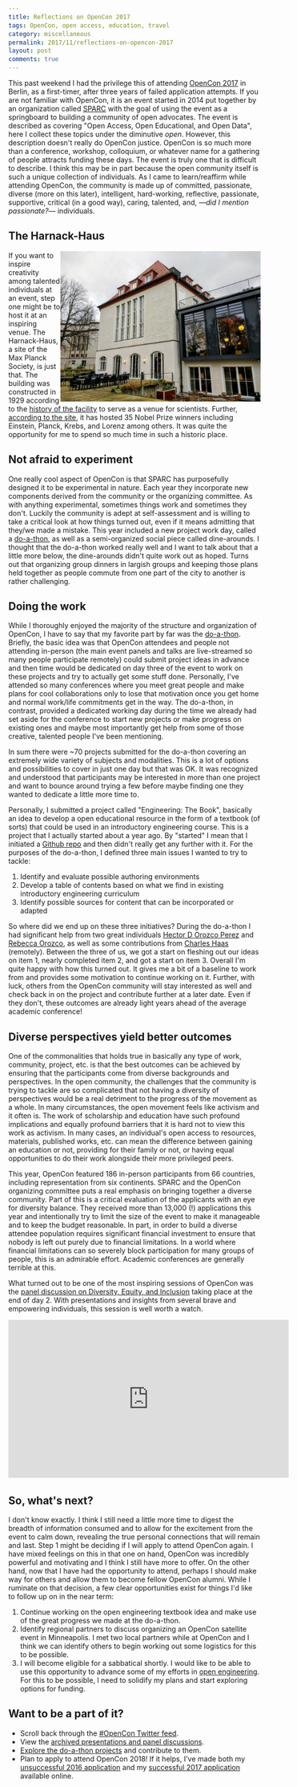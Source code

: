 ```yaml
---
title: Reflections on OpenCon 2017
tags: OpenCon, open access, education, travel
category: miscellaneous
permalink: 2017/11/reflections-on-opencon-2017
layout: post
comments: true
---
```


This past weekend I had the privilege this of attending [OpenCon 2017](https://www.opencon2017.org) in Berlin, as a first-timer, after three years of failed application attempts. If you are not familiar with OpenCon, it is an event started in 2014 put together by an organization called [SPARC](https://sparcopen.org/) with the goal of using the event as a springboard to building a community of open advocates. The event is described as covering "Open Access, Open Educational, and Open Data", here I collect these topics under the diminutive _open_. However, this description doesn't really do OpenCon justice. OpenCon is so much more than a conference, workshop, colloquium, or whatever name for a gathering of people attracts funding these days. The event is truly one that is difficult to describe. I think this may be in part because the open community itself is such a unique collection of individuals. As I came to learn/reaffirm while attending OpenCon, the community is made up of committed, passionate, diverse (more on this later), intelligent, hard-working, reflective, passionate, supportive, critical (in a good way), caring, talented, and, —_did I mention passionate?_— individuals.

## The Harnack-Haus
<img align="right" width="400px" src="https://raw.githubusercontent.com/devinberg/devinberg.github.com/master/images/Harnack-Haus.jpg" alt="Exterior photograph of the Harnack-Haus located in Berlin, Germany">

If you want to inspire creativity among talented individuals at an event, step one might be to host it at an inspiring venue. The Harnack-Haus, a site of the Max Planck Society, is just that. The building was constructed in 1929 according to the [history of the facility](http://www.harnackhaus-berlin.mpg.de/4318436/history) to serve as a venue for scientists. Further, [according to the site](http://www.harnackhaus-berlin.mpg.de/4324065/nobel-prize-winners), it has hosted 35 Nobel Prize winners including Einstein, Planck, Krebs, and Lorenz among others. It was quite the opportunity for me to spend so much time in such a historic place.

## Not afraid to experiment
One really cool aspect of OpenCon is that SPARC has purposefully designed it to be experimental in nature. Each year they incorporate new components derived from the community or the organizing committee. As with anything experimental, sometimes things work and sometimes they don't. Luckily the community is adept at self-assessment and is willing to take a critical look at how things turned out, even if it means admitting that they/we made a mistake. This year included a new project work day, called a [do-a-thon](https://doathon.opencon2017.org), as well as a semi-organized social piece called dine-arounds. I thought that the do-a-thon worked really well and I want to talk about that a little more below, the dine-arounds didn't quite work out as hoped. Turns out that organizing group dinners in largish groups and keeping those plans held together as people commute from one part of the city to another is rather challenging. 

## Doing the work
While I thoroughly enjoyed the majority of the structure and organization of OpenCon, I have to say that my favorite part by far was the [do-a-thon](https://doathon.opencon2017.org). Briefly, the basic idea was that OpenCon attendees and people not attending in-person (the main event panels and talks are live-streamed so many people participate remotely) could submit project ideas in advance and then time would be dedicated on day three of the event to work on these projects and try to actually get some stuff done. Personally, I've attended so many conferences where you meet great people and make plans for cool collaborations only to lose that motivation once you get home and normal work/life commitments get in the way. The do-a-thon, in contrast, provided a dedicated working day during the time we already had set aside for the conference to start new projects or make progress on existing ones and maybe most importantly get help from some of those creative, talented people I've been mentioning.

In sum there were ~70 projects submitted for the do-a-thon covering an extremely wide variety of subjects and modalities. This is a lot of options and possibilities to cover in just one day but that was OK. It was recognized and understood that participants may be interested in more than one project and want to bounce around trying a few before maybe finding one they wanted to dedicate a little more time to.

Personally, I submitted a project called "Engineering: The Book", basically an idea to develop a open educational resource in the form of a textbook (of sorts) that could be used in an introductory engineering course. This is a project that I actually started about a year ago. By "started" I mean that I initiated a [Github repo](https://www.github.com/openengr/engineering-the-book) and then didn't really get any further with it. For the purposes of the do-a-thon, I defined three main issues I wanted to try to tackle:
1. Identify and evaluate possible authoring environments
2. Develop a table of contents based on what we find in existing introductory engineering curriculum
3. Identify possible sources for content that can be incorporated or adapted  

So where did we end up on these three initiatives? During the do-a-thon I had significant help from two great individuals [Hector D Orozco Perez](https://twitter.com/neurohazardous) and [Rebecca Orozco](https://twitter.com/oro_becca), as well as some contributions from [Charles Haas](https://twitter.com/ProfCharlesHaas) (remotely). Between the three of us, we got a start on fleshing out our ideas on item 1, nearly completed item 2, and got a start on item 3. Overall I'm quite happy with how this turned out. It gives me a bit of a baseline to work from and provides some motivation to continue working on it. Further, with luck, others from the OpenCon community will stay interested as well and check back in on the project and contribute further at a later date. Even if they don't, these outcomes are already light years ahead of the average academic conference!

## Diverse perspectives yield better outcomes
One of the commonalities that holds true in basically any type of work, community, project, etc. is that the best outcomes can be achieved by ensuring that the participants come from diverse backgrounds and perspectives. In the open community, the challenges that the community is trying to tackle are so complicated that not having a diversity of perspectives would be a real detriment to the progress of the movement as a whole. In many circumstances, the open movement feels like activism and it often is. The work of scholarship and education have such profound implications and equally profound barriers that it is hard not to view this work as activism. In many cases, an individual's open access to resources, materials, published works, etc. can mean the difference between gaining an education or not, providing for their family or not, or having equal opportunities to do their work alongside their more privileged peers.

This year, OpenCon featured 186 in-person participants from 66 countries, including representation from six continents. SPARC and the OpenCon organizing committee puts a real emphasis on bringing together a diverse community. Part of this is a critical evaluation of the applicants with an eye for diversity balance. They received more than 13,000 (!) applications this year and intentionally try to limit the size of the event to make it manageable and to keep the budget reasonable. In part, in order to build a diverse attendee population requires significant financial investment to ensure that nobody is left out purely due to financial limitations. In a world where financial limitations can so severely block participation for many groups of people, this is an admirable effort. Academic conferences are generally terrible at this.

What turned out to be one of the most inspiring sessions of OpenCon was the [panel discussion on Diversity, Equity, and Inclusion](https://youtu.be/-VAUQMEe7Og?t=7h47m) taking place at the end of day 2. With presentations and insights from several brave and empowering individuals, this session is well worth a watch.

<iframe width="560" height="315" src="https://www.youtube.com/embed/-VAUQMEe7Og?start=28020" frameborder="0" gesture="media" allowfullscreen></iframe>

## So, what's next?
I don't know exactly. I think I still need a little more time to digest the breadth of information consumed and to allow for the excitement from the event to calm down, revealing the true personal connections that will remain and last. Step 1 might be deciding if I will apply to attend OpenCon again. I have mixed feelings on this in that one on hand, OpenCon was incredibly powerful and motivating and I think I still have more to offer. On the other hand, now that I have had the opportunity to attend, perhaps I should make way for others and allow them to become fellow OpenCon alumni. While I ruminate on that decision, a few clear opportunities exist for things I'd like to follow up on in the near term:
1. Continue working on the open engineering textbook idea and make use of the great progress we made at the do-a-thon.
2. Identify regional partners to discuss organizing an OpenCon satellite event in Minneapolis. I met two local partners while at OpenCon and I think we can identify others to begin working out some logistics for this to be possible.
3. I will become eligible for a sabbatical shortly. I would like to be able to use this opportunity to advance some of my efforts in [open engineering](http://www.openengr.com). For this to be possible, I need to solidify my plans and start exploring options for funding.

## Want to be a part of it?
* Scroll back through the [#OpenCon Twitter feed](https://twitter.com/search?q=%23OpenCon&src=typd).
* View the [archived presentations and panel discussions](https://www.youtube.com/channel/UC7MO7ngSqsBcvQvxNf-kpWg).
* [Explore the do-a-thon projects](https://github.com/sparcopen/doathon/issues?utf8=%E2%9C%93&q=is%3Aopen%20is%3Aissue%20) and contribute to them.
* Plan to apply to attend OpenCon 2018! If it helps, I've made both my [unsuccessful 2016 application](https://figshare.com/articles/Unsuccessful_OpenCon_2016_Application/5605576) and my [successful 2017 application](https://figshare.com/articles/Successful_OpenCon_2017_Application/5605585) available online.